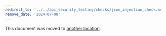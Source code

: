 ```yaml
---
redirect_to: '../../api_security_testing/checks/json_injection_check.md'
remove_date: '2024-07-08'
---
```


This document was moved to [another location](../../api_security_testing/checks/json_injection_check.md).

<!-- This redirect file can be deleted after <2024-07-08>. -->
<!-- Redirects that point to other docs in the same project expire in three months. -->
<!-- Redirects that point to docs in a different project or site (for example, link is not relative and starts with `https:`) expire in one year. -->
<!-- Before deletion, see: https://docs.gitlab.com/ee/development/documentation/redirects.html -->